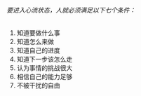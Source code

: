 ###### 要进入心流状态，人就必须满足以下七个条件：

1. 知道要做什么事
2. 知道怎么来做
3. 知道自己的进度
4. 知道下一步该怎么走
5. 认为事情的挑战很大
6. 相信自己的能力足够
7. 不被干扰的自由